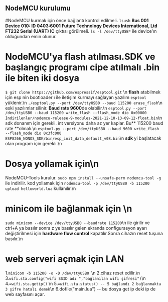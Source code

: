 ## NodeMCU kurulumu 
#NodeMCU kurmak için önce bağlantı kontrol edilmeli.
`lsusb`
**Bus 001 Device 010: ID 0403:6001 Future Technology Devices International, Ltd FT232 Serial (UART) IC** çıktısı görülmeli. 
`ls -l /dev/ttyUSB*`
ile device'ın olduğundan emin olunur.
# NodeMCU'ya flash atılması.SDK ve başlangıç programı cipe atılmalı .bin ile biten iki dosya
`$ git clone https://github.com/espressif/esptool.git` \n
**flash** atabilmek için esp nin bootloader ı ile iletişim kurmayı sağlayan yazılım `esptool` yüklenir.\n
`./esptool.py --port /dev/ttyUSB0 --baud 115200 erase_flash`\n
eski yazılımlar silinir. **Baud rate 9600**de olabilir.\n
`esptool.py --port /dev/ttyUSB0 --baud 115200 write_flash --flash_mode dio 0x00000 İndirilenler/nodemcu-release-9-modules-2021-12-10-13-09-12-float.bin`\n
sdk donanım için gerekli. int versiyonu daha az yer kaplar. Bu** 115200 baud rate **olmalı.\n
`esptool.py --port /dev/ttyUSB0 --baud 9600 write_flash --flash_mode dio 0x3fc000 ESP8266_NONOS_SDK/bin/esp_init_data_default_v08.bin`\n
**sdk** yi başlatacak olan program için gerekli.\n

# Dosya yollamak için\n
NodeMCU-Tools kurulur. `sudo npm install --unsafe-perm nodemcu-tool -g` ile indirilir. kod yollamak için `nodemcu-tool -p /dev/ttyUSB0 -b 115200 upload helloworld.lua` kullanılır.\n

# minicom ile bağlanmak için \n
`sudo minicom --device /dev/ttyUSB0 --baudrate 115200`\n
ile girilir ve ctrl+A ya basılır sonra z ye basılır gelen ekranda configurasyon ayarı değiştirilmesi için **hardware flow control** kapatılır.Sonra cihazın reset tuşuna basılır.\n

# web serveri açmak için LAN
1.`minicom -b 115200 -o -D /dev/ttyUSB0 `\n
2.cihaz reset edilir.\n
3.`wifi.sta.config("wifi SSID adı ","bağlanılan wifi şifresi")`\n
4.`=wifi.sta.getip()` \n
5.`=wifi.sta.status() -- 5 bağlandı 2 bağlanmakta 3 şifre hatalı demek`\n
6.dofile("main.lua") -- bu dosya get ip deki ip de web sayfasını açar.



